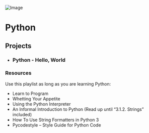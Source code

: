 ![Image](https://www.python.org/static/community_logos/python-logo-master-v3-TM-flattened.png)

# Python 

## Projects

* ### Python - Hello, World

### Resources

Use this playlist as long as you are learning Python:

* Learn to Program
* Whetting Your Appetite
* Using the Python Interpreter
* An Informal Introduction to Python (Read up until “3.1.2. Strings” included)
* How To Use String Formatters in Python 3
* Pycodestyle – Style Guide for Python Code
